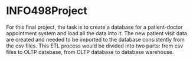 # INFO498Project

For this final project, the task is to create a database for a patient-doctor appointment system and load all the data into it. The new patient visit data are created and needed to be imported to the database consistently from the csv files. This ETL process would be divided into two parts: from csv files to OLTP database, from OLTP database to database warehouse.
